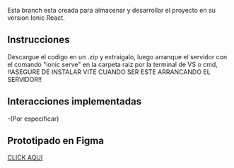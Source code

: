 Esta branch esta creada para almacenar y desarrollar el proyecto en su version Ionic React.

## Instrucciones
Descargue el codigo en un .zip y extraigalo, luego arranque el servidor con el comando "ionic serve" en la carpeta raiz por la terminal de VS o cmd, !!ASEGURE DE INSTALAR VITE CUANDO SER ESTE ARRANCANDO EL SERVIDOR!!
## Interacciones implementadas
-(Por especificar)
## Prototipado en Figma
[CLICK AQUI](https://www.figma.com/proto/v62UgfvKEGSAvfzlcopPht/Prototipado?node-id=56-379&node-type=CANVAS&scaling=scale-down&content-scaling=fixed&page-id=0%3A1&starting-point-node-id=56%3A379)